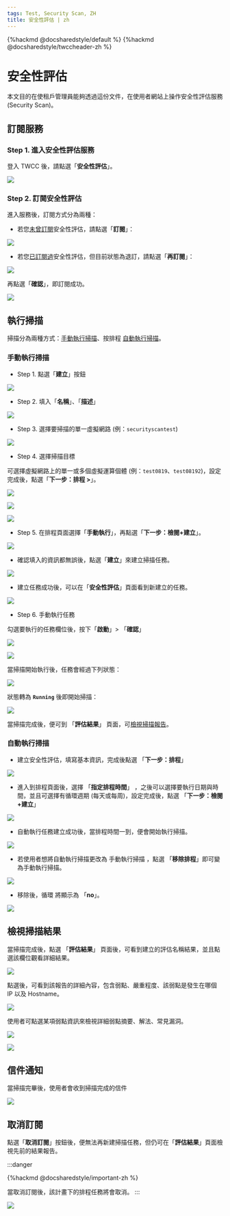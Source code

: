 ```yaml
---
tags: Test, Security Scan, ZH
title: 安全性評估 | zh
---
```


{%hackmd @docsharedstyle/default %}
{%hackmd @docsharedstyle/twccheader-zh %}

# 安全性評估

本文目的在使租戶管理員能夠透過這份文件，在使用者網站上操作安全性評估服務 (Security Scan)。

## 訂閱服務

### Step 1. 進入安全性評估服務


登入 TWCC 後，請點選「**安全性評估**」。  


![](https://cos.twcc.ai/SYS-MANUAL/uploads/upload_096954ffe228787a0b7d5fd9600f7ec8.png)



### Step 2. 訂閱安全性評估


進入服務後，訂閱方式分為兩種：

- 若您<ins>未曾訂閱</ins>安全性評估，請點選「**訂閱**」：

![](https://cos.twcc.ai/SYS-MANUAL/uploads/upload_bcd0d0637746ae4f2f4dabfb26bcafac.png)


- 若您<ins>已訂閱過</ins>安全性評估，但目前狀態為退訂，請點選「**再訂閱**」：


![](https://cos.twcc.ai/SYS-MANUAL/uploads/upload_3328916bca413b6e572c9210dbd0e5a3.png)

再點選「**確認**」，即訂閱成功。

![](https://cos.twcc.ai/SYS-MANUAL/uploads/upload_9c66185a0139757b1510784496d58962.png)



## 執行掃描

掃描分為兩種方式：[手動執行掃描](#手動執行掃描)、按排程 [自動執行掃描](#自動執行掃描)。

### 手動執行掃描

- Step 1. 點選「**建立**」按鈕

![](https://cos.twcc.ai/SYS-MANUAL/uploads/upload_a0313760fe5b5ee3dd60e307e81f631b.png)


- Step 2. 填入「**名稱**」、「**描述**」

![](https://cos.twcc.ai/SYS-MANUAL/uploads/upload_84dcb06361c45d65d0e4c4a60a666352.png)

- Step 3. 選擇要掃描的單一虛擬網路 (例：`securityscantest`)

![](https://cos.twcc.ai/SYS-MANUAL/uploads/upload_87d3fc2548c3a4dbb24a495c43626e3b.png)

- Step 4. 選擇掃描目標
 
可選擇虛擬網路上的單一或多個虛擬運算個體 (例：`test0819`、`test08192`)，設定完成後，點選「**下一步：排程 >**」。

![](https://cos.twcc.ai/SYS-MANUAL/uploads/upload_234f90482fae7b045c9cda4bd5796c3d.png)

![](https://cos.twcc.ai/SYS-MANUAL/uploads/upload_4c36860fc8f71efaec1d6fa2882ae824.png)

![](https://cos.twcc.ai/SYS-MANUAL/uploads/upload_2cb992eca90c0b8888345cbfa44e50ed.png)

- Step 5. 在排程頁面選擇「**手動執行**」，再點選「**下一步：檢閱+建立**」。


![](https://cos.twcc.ai/SYS-MANUAL/uploads/upload_16d2b5bbdddb2d34fbae51ff4cc8bfd2.png)


- 確認填入的資訊都無誤後，點選「**建立**」來建立掃描任務。

![](https://cos.twcc.ai/SYS-MANUAL/uploads/upload_786434d8cdd5e81a9cb83569f12050fb.png)

- 建立任務成功後，可以在「**安全性評估**」頁面看到新建立的任務。

![](https://cos.twcc.ai/SYS-MANUAL/uploads/upload_829fbe43102eddd9d5edbcd1faf10986.png)

- Step 6. 手動執行任務
 
勾選要執行的任務欄位後，按下「**啟動**」> 「**確認**」

![](https://cos.twcc.ai/SYS-MANUAL/uploads/upload_3887c393108b34200277148dcff85fa3.png)


![](https://cos.twcc.ai/SYS-MANUAL/uploads/upload_a44f543b1631e4169c2ffc3206037edd.png)


當掃描開始執行後，任務會經過下列狀態：

![](https://cos.twcc.ai/SYS-MANUAL/uploads/upload_82d3fdb6ac2c6f51c0541b7c1c6d2ff6.png)

狀態轉為 **`Running`** 後即開始掃描：

![](https://cos.twcc.ai/SYS-MANUAL/uploads/upload_9eead5125593287c91f5197999fc22b9.png)

當掃描完成後，便可到 「**評估結果**」 頁面，可[檢視掃描報告](#檢視掃描報告)。

### 自動執行掃描

- 建立安全性評估，填寫基本資訊，完成後點選 「**下一步：排程**」

![](https://cos.twcc.ai/SYS-MANUAL/uploads/upload_9aa5b7918e97a9550a3508df2fb8dbac.png)


- 進入到排程頁面後，選擇 「**指定排程時間**」 ，之後可以選擇要執行日期與時間，並且可選擇有循環週期 (每天或每周)，設定完成後，點選 「**下一步：檢閱 +建立**」


![](https://cos.twcc.ai/SYS-MANUAL/uploads/upload_b052b9f4825acf71caff410deeb1d309.png)

- 自動執行任務建立成功後，當排程時間一到，便會開始執行掃描。

![](https://cos.twcc.ai/SYS-MANUAL/uploads/upload_c1562a3343faa2346ef5c74f49205670.png)

- 若使用者想將自動執行掃描更改為 手動執行掃描 ，點選 「**移除排程**」即可變為手動執行掃描。

![](https://cos.twcc.ai/SYS-MANUAL/uploads/upload_f7f2c6dc834f184eea7e758b61516310.png)

- 移除後，循環 將顯示為 「**no**」。

![](https://cos.twcc.ai/SYS-MANUAL/uploads/upload_65ba9516a5b50ba953f09c9cf4e24a25.png)

## 檢視掃描結果

當掃描完成後，點選 「**評估結果**」 頁面後，可看到建立的評估名稱結果，並且點選該欄位觀看詳細結果。

![](https://cos.twcc.ai/SYS-MANUAL/uploads/upload_00f16fb416c76ad008a0d9077b8583d8.png)

點選後，可看到該報告的詳細內容，包含弱點、嚴重程度、該弱點是發生在哪個 IP 以及 Hostname。

![](https://cos.twcc.ai/SYS-MANUAL/uploads/upload_da0dc5268d40589c42e3f21b70fcdba2.png)

使用者可點選某項弱點資訊來檢視詳細弱點摘要、解法、常見漏洞。

![](https://cos.twcc.ai/SYS-MANUAL/uploads/upload_4628e1f7cc92a138def54b80cc69cb69.png)

![](https://cos.twcc.ai/SYS-MANUAL/uploads/upload_0682aaa405bfe6115587bbbaf2ef5f5e.png)

## 信件通知

當掃描完畢後，使用者會收到掃描完成的信件

![](https://cos.twcc.ai/SYS-MANUAL/uploads/upload_e6b4e121e9600a24f512f9bc458b19ab.png)


## 取消訂閱

點選「**取消訂閱**」按鈕後，便無法再新建掃描任務，但仍可在「**評估結果**」頁面檢視先前的結果報告。

:::danger

{%hackmd @docsharedstyle/important-zh %}

當取消訂閱後，該計畫下的排程任務將會取消。
:::


![](https://cos.twcc.ai/SYS-MANUAL/uploads/upload_cb9162dc617d8c4dc417960adff25bd9.png)